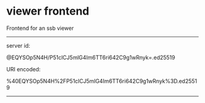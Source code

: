 # viewer frontend

Frontend for an ssb viewer

------------------------------------------------------------------

server id:

@EQYSOp5N4H/P51clCJ5mlG4Im6TT6ri642C9g1wRnyk=.ed25519

URI encoded:

%40EQYSOp5N4H%2FP51clCJ5mlG4Im6TT6ri642C9g1wRnyk%3D.ed25519

-------------------------------------------------------------------------



